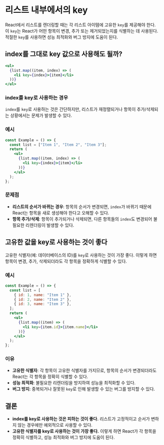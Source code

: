 # 리스트 내부에서의 key

React에서 리스트를 렌더링할 때는 각 리스트 아이템에 고유한 `key`를 제공해야 한다. 이 `key`는 React가 어떤 항목이 변경, 추가 또는 제거되었는지를 식별하는 데 사용된다. 적절한 `key`를 사용하면 성능 최적화와 버그 방지에 도움이 된다.

## index를 그대로 key 값으로 사용해도 될까?

```jsx
<ul>
  {list.map((item, index) => (
    <li key={index}>{item}</li>
  ))}
</ul>
```

### index를 key로 사용하는 경우

`index`를 `key`로 사용하는 것은 간단하지만, 리스트가 재정렬되거나 항목이 추가/삭제되는 상황에서는 문제가 발생할 수 있다.

### 예시

```jsx
const Example = () => {
  const list = ["Item 1", "Item 2", "Item 3"];
  return (
    <ul>
      {list.map((item, index) => (
        <li key={index}>{item}</li>
      ))}
    </ul>
  );
};
```

### 문제점

- **리스트의 순서가 바뀌는 경우**: 항목의 순서가 변경되면, `index`가 바뀌기 때문에 React는 항목을 새로 생성해야 한다고 오해할 수 있다.
- **항목 추가/삭제**: 항목이 추가되거나 삭제되면, 다른 항목들의 `index`도 변경되어 불필요한 리렌더링이 발생할 수 있다.

## 고유한 값을 key로 사용하는 것이 좋다

고유한 식별자(예: 데이터베이스의 ID)를 `key`로 사용하는 것이 가장 좋다. 이렇게 하면 항목이 변경, 추가, 삭제되더라도 각 항목을 정확하게 식별할 수 있다.

### 예시

```jsx
const Example = () => {
  const list = [
    { id: 1, name: "Item 1" },
    { id: 2, name: "Item 2" },
    { id: 3, name: "Item 3" },
  ];
  return (
    <ul>
      {list.map((item) => (
        <li key={item.id}>{item.name}</li>
      ))}
    </ul>
  );
};
```

### 이유

- **고유한 식별자**: 각 항목이 고유한 식별자를 가지므로, 항목의 순서가 변경되더라도 React는 각 항목을 정확히 식별할 수 있다.
- **성능 최적화**: 불필요한 리렌더링을 방지하여 성능을 최적화할 수 있다.
- **버그 방지**: 중복되거나 잘못된 `key`로 인해 발생할 수 있는 버그를 방지할 수 있다.

## 결론

- **index를 key로 사용하는 것은 피하는 것이 좋다.** 리스트가 고정적이고 순서가 변하지 않는 경우에만 예외적으로 사용할 수 있다.
- **고유한 식별자를 key로 사용하는 것이 가장 좋다.** 이렇게 하면 React가 각 항목을 정확히 식별하고, 성능 최적화와 버그 방지에 도움이 된다.
